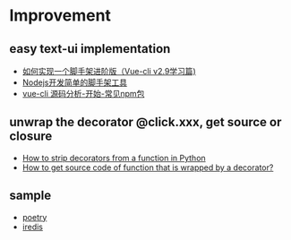 # Improvement
## easy text-ui implementation
- [如何实现一个脚手架进阶版（Vue-cli v2.9学习篇)](https://segmentfault.com/a/1190000013091099)
- [Nodejs开发简单的脚手架工具](https://segmentfault.com/a/1190000015271651)
- [vue-cli 源码分析-开始-常见npm包](https://github.com/KuangPF/vue-cli-analysis/blob/master/docs/start/npm.md)
## unwrap the decorator @click.xxx, get source or closure
- [How to strip decorators from a function in Python](https://stackoverflow.com/a/33024739)
- [How to get source code of function that is wrapped by a decorator?
](https://stackoverflow.com/questions/43506378/how-to-get-source-code-of-function-that-is-wrapped-by-a-decorator)

## sample
- [poetry](https://github.com/python-poetry/poetry)
- [iredis](https://github.com/laixintao/iredis)
